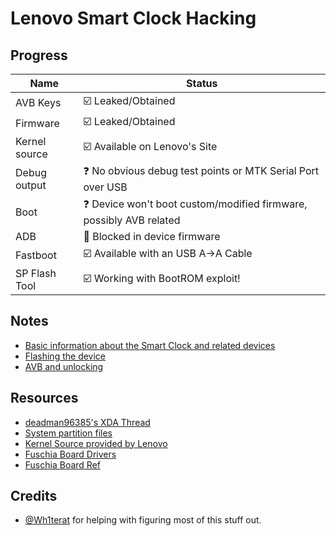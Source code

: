 # Lenovo Smart Clock Hacking

## Progress
| Name  | Status |
| ------------- | ------------- |
| AVB Keys  | ☑️ Leaked/Obtained  |
| Firmware  | ☑️ Leaked/Obtained  |
| Kernel source  | ☑️ Available on Lenovo's Site  |
| Debug output  | ❓ No obvious debug test points or MTK Serial Port over USB  |
| Boot  | ❓ Device won't boot custom/modified firmware, possibly AVB related  |
| ADB | 🛑 Blocked in device firmware |
| Fastboot | ☑️ Available with an USB A->A Cable |
| SP Flash Tool | ☑️ Working with BootROM exploit! | 
## Notes
- [Basic information about the Smart Clock and related devices](https://github.com/untocodes/lenovo-cube-hacking/blob/main/notes/Basics.md)
- [Flashing the device](https://github.com/untocodes/lenovo-cube-hacking/blob/main/notes/Flashing.md)
- [AVB and unlocking](https://github.com/untocodes/lenovo-cube-hacking/blob/main/notes/AVB.md)
## Resources

- [deadman96385's XDA Thread](https://forum.xda-developers.com/t/lenovo-smart-clock-bootloader-avb-unlock-firmware-region-changer-kernel-source.4130295/)
- [System partition files](https://github.com/deadman96385/things_mt8167s_som_dump)
- [Kernel Source provided by Lenovo](https://smartsupport.lenovo.com/uk/en/products/smart/smart-home/smart-clock/za4r/downloads/driver-list/component?name=Software%20and%20Utilities) 
- [Fuschia Board Drivers](https://fuchsia.googlesource.com/fuchsia/+/3a593fc8b3a7/src/devices/board/drivers/mt8167s_ref)
- [Fuschia Board Ref](https://fuchsia.googlesource.com/fuchsia/+/refs/heads/releases/f2/boards/mt8167s_ref.gni)

## Credits

- [@Wh1terat](https://github.com/Wh1terat) for helping with figuring most of this stuff out.
